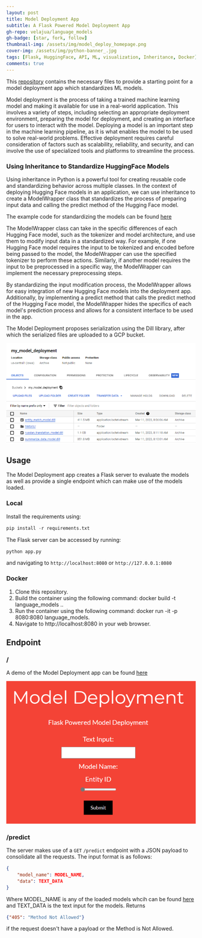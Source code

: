 ```yaml
---
layout: post
title: Model Deployment App
subtitle: A Flask Powered Model Deployment App
gh-repo: velajua/language_models
gh-badge: [star, fork, follow]
thumbnail-img: /assets/img/model_deploy_homepage.png
cover-img: /assets/img/python-banner_.jpg
tags: [Flask, HuggingFace, API, ML, visualization, Inheritance, Docker]
comments: true
---
```


This [repository](https://github.com/velajua/language_models) contains the necessary files to provide a starting point for a model deployment app which standardizes ML models.

Model deployment is the process of taking a trained machine learning model and making it available for use in a real-world application. This involves a variety of steps, including selecting an appropriate deployment environment, preparing the model for deployment, and creating an interface for users to interact with the model. Deploying a model is an important step in the machine learning pipeline, as it is what enables the model to be used to solve real-world problems. Effective deployment requires careful consideration of factors such as scalability, reliability, and security, and can involve the use of specialized tools and platforms to streamline the process.

### Using Inheritance to Standardize HuggingFace Models

Using inheritance in Python is a powerful tool for creating reusable code and standardizing behavior across multiple classes. In the context of deploying Hugging Face models in an application, we can use inheritance to create a ModelWrapper class that standardizes the process of preparing input data and calling the predict method of the Hugging Face model.

The example code for standardizing the models can be found [here](https://github.com/velajua/language_models/blob/main/model_deployment/model_deployment.py)

The ModelWrapper class can take in the specific differences of each Hugging Face model, such as the tokenizer and model architecture, and use them to modify input data in a standardized way. For example, if one Hugging Face model requires the input to be tokenized and encoded before being passed to the model, the ModelWrapper can use the specified tokenizer to perform these actions. Similarly, if another model requires the input to be preprocessed in a specific way, the ModelWrapper can implement the necessary preprocessing steps.

By standardizing the input modification process, the ModelWrapper allows for easy integration of new Hugging Face models into the deployment app. Additionally, by implementing a predict method that calls the predict method of the Hugging Face model, the ModelWrapper hides the specifics of each model's prediction process and allows for a consistent interface to be used in the app.

The Model Deployment proposes serialization using the Dill library, after which the serialized files are uploaded to a GCP bucket.

![gcp bucket](/assets/img/loaded_models.png)

## Usage

The Model Deployment app creates a Flask server to evaluate the models as well as provide a single endpoint which can make use of the models loaded.

### Local

Install the requirements using:

```python
pip install -r requirements.txt
```

The Flask server can be accessed by running:

```python
python app.py
```

and navigating to `http://localhost:8080` or `http://127.0.0.1:8080`

### Docker

1. Clone this repository.
2. Build the container using the following command: docker build -t language_models ..
3. Run the container using the following command: docker run -it -p 8080:8080 language_models.
4. Navigate to http://localhost:8080 in your web browser.

## Endpoint

### /

A demo of the Model Deployment app can be found [here](https://language-models-4r64swfrtq-uc.a.run.app/)

![demo_homepage](/assets/img/model_deploy_homepage.png)


### /predict

The server makes use of a `GET` `/predict` endpoint with a JSON payload to consolidate all the requests.
The input format is as follows:

```json
{
    "model_name": MODEL_NAME,
    "data": TEXT_DATA
}
```

Where MODEL_NAME is any of the loaded models whcih can be found [here](https://github.com/velajua/language_models/blob/main/config.yaml) and TEXT_DATA is the text input for the models.
Returns
```json
{"405": "Method Not Allowed"}
```
if the request doesn't have a payload or the Method is Not Allowed.
